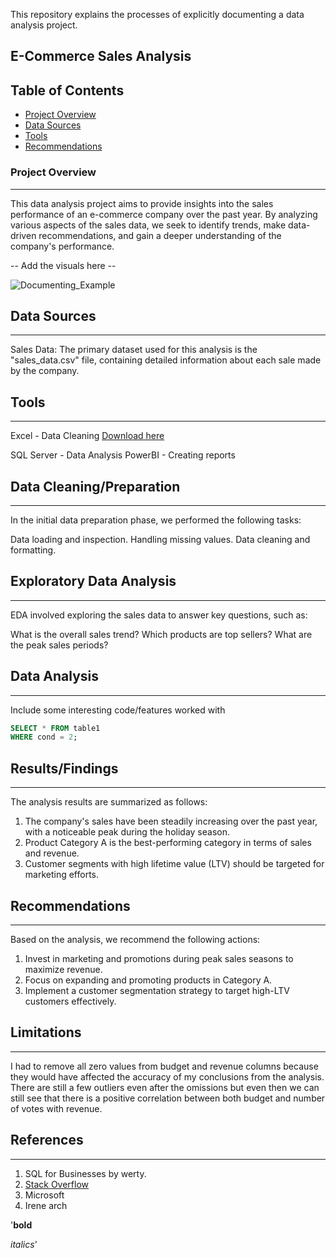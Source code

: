 This repository explains the processes of explicitly documenting a data analysis project.

## E-Commerce Sales Analysis

## Table of Contents

- [Project Overview](#project-overview)
- [Data Sources](#data-sources)
- [Tools](#tools)
- [Recommendations](#recommendations)

### Project Overview
---
This data analysis project aims to provide insights into the sales performance of an e-commerce company over the past year. By analyzing various aspects of the sales data, we seek to identify trends, make data-driven recommendations, and gain a deeper understanding of the company's performance.

-- Add the visuals here --

![Documenting_Example](https://github.com/basunsam/Documentation/assets/92627686/1c211ad3-8039-4311-8e3c-6657f4f95a22)



## Data Sources
---
Sales Data: The primary dataset used for this analysis is the "sales_data.csv" file, containing detailed information about each sale made by the company.

## Tools
---
Excel - Data Cleaning
[Download here](https://microsoft.com/)

SQL Server - Data Analysis
PowerBI - Creating reports

## Data Cleaning/Preparation
---
In the initial data preparation phase, we performed the following tasks:

Data loading and inspection.
Handling missing values.
Data cleaning and formatting.

## Exploratory Data Analysis
---
EDA involved exploring the sales data to answer key questions, such as:

What is the overall sales trend?
Which products are top sellers?
What are the peak sales periods?

## Data Analysis
---
Include some interesting code/features worked with

```SQL
SELECT * FROM table1
WHERE cond = 2;
```

## Results/Findings
---
The analysis results are summarized as follows:

1. The company's sales have been steadily increasing over the past year, with a noticeable peak during the holiday season.
2. Product Category A is the best-performing category in terms of sales and revenue.
3. Customer segments with high lifetime value (LTV) should be targeted for marketing efforts.

## Recommendations
---
Based on the analysis, we recommend the following actions:

1.  Invest in marketing and promotions during peak sales seasons to maximize revenue.
2.  Focus on expanding and promoting products in Category A.
3.  Implement a customer segmentation strategy to target high-LTV customers effectively.

## Limitations
---

I had to remove all zero values from budget and revenue columns because they would have affected the accuracy of my conclusions from the analysis. 
There are still a few outliers even after the omissions but even then we can still see that there is a positive correlation between both budget and number of votes with revenue.

## References
---
1.  SQL for Businesses by werty.
2.  [Stack Overflow](https://stackoverflow.com/)
3.  Microsoft
4.  Irene arch

'**bold**

*italics*'
